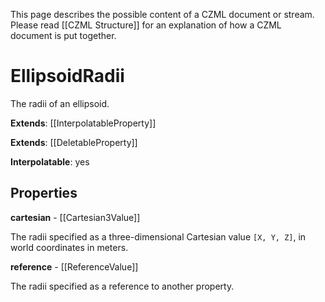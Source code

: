 This page describes the possible content of a CZML document or stream. Please read [[CZML Structure]] for an explanation of how a CZML document is put together.

# EllipsoidRadii

The radii of an ellipsoid.

**Extends**: [[InterpolatableProperty]]

**Extends**: [[DeletableProperty]]

**Interpolatable**: yes

## Properties

**cartesian** - [[Cartesian3Value]]

The radii specified as a three-dimensional Cartesian value `[X, Y, Z]`, in world coordinates in meters.


**reference** - [[ReferenceValue]]

The radii specified as a reference to another property.


